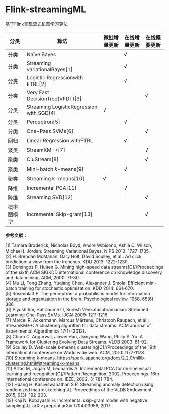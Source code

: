 # Flink-streamingML
基于Flink实现流式机器学习算法

| 分类    | 算法                                       | 微批增量更新 | 在线增量更新 | 在线概要更新 |
| ----- | ---------------------------------------- | ------ | ------ | ------ |
| 分类    | Naïve Bayes                              |        | √      |        |
| 分类    | Streaming variationalBayes[1]            |        | √      |        |
| 分类    | Logistic Regressionwith FTRL[2]          |        | √      |        |
| 分类    | Very Fast DecisionTree(VFDT)[3]          |        |        | √     |
| 分类    | Streaming LogisticRegression with SGD[4] | √      |        |       |
| 分类    | Perceptron[5]                            |        | √      |       |
| 分类    | One-Pass SVMs[6]                         |        |        | √     |
| 回归    | Linear Regression withFTRL               |        | √      |       |
| 聚类    | StreamKM++[7]                            |        |        | √     |
| 聚类    | CluStream[8]                             |        |        | √     |
| 聚类    | Mini-batch *k*-means[9]                  |        | √      |       |
| 聚类    | Streaming k-means[10]                    | √      |        |       |
| 降维    | Incremental PCA[11]                      |        | √      |       |
| 降维    | Streaming SVD[12]                        |        |        | √     |
| 概率图模型 | Incremental Skip-gram[13]                |        |        | √   |  



 **参考文献：** 

[1]    Tamara Broderick, Nicholas Boyd, Andre Wibisono, Ashia C. Wilson, Michael I. Jordan: Streaming Variational Bayes. NIPS 2013: 1727-1735.  
[2]    H. Brendan McMahan, Gary Holt, David Sculley, et al.: Ad click prediction: a view from the trenches. KDD 2013: 1222-1230.  
[3]    Domingos P, Hulten G. Mining high-speed data streams[C]//Proceedings of the sixth ACM SIGKDD international conference on Knowledge discovery and data mining. ACM, 2000: 71-80.  
[4]    Mu Li, Tong Zhang, Yuqiang Chen, Alexander J. Smola: Efficient mini-batch training for stochastic optimization. KDD 2014: 661-670.  
[5]    Rosenblatt F. The perceptron: a probabilistic model for information storage and organization in the brain. Psychological review, 1958, 65(6): 386.  
[6]    Piyush Rai, Hal Daumé III, Suresh Venkatasubramanian: Streamed Learning: One-Pass SVMs. IJCAI 2009: 1211-1216.  
[7]    Marcel R. Ackermann, Marcus Märtens, Christoph Raupach, et al.: StreamKM++: A clustering algorithm for data streams. ACM Journal of Experimental Algorithmics 17(1) (2012).  
[8]    Charu C. Aggarwal, Jiawei Han, Jianyong Wang, Philip S. Yu: A Framework for Clustering Evolving Data Streams. VLDB 2003: 81-92.  
[9]    Sculley D. Web-scale k-means clustering[C]//Proceedings of the 19th international conference on World wide web. ACM, 2010: 1177-1178.  
[10]    Streaming k-means. https://spark.apache.org/docs/2.2.0/mllib-clustering.html#streaming-k-means.  
[11]    Artac M, Jogan M, Leonardis A. Incremental PCA for on-line visual learning and recognition[C]//Pattern Recognition, 2002. Proceedings. 16th international conference on. IEEE, 2002, 3: 781-784.  
[12]    Huang H, Kasiviswanathan S P. Streaming anomaly detection using randomized matrix sketching[J]. Proceedings of the VLDB Endowment, 2015, 9(3): 192-203.  
[13]    Kaji N, Kobayashi H. Incremental skip-gram model with negative sampling[J]. arXiv preprint arXiv:1704.03956, 2017.  




